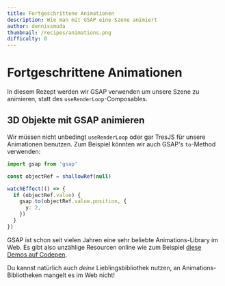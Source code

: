 ```yaml
---
title: Fortgeschrittene Animationen
description: Wie man mit GSAP eine Szene animiert
author: dennissmuda
thumbnail: /recipes/animations.png
difficulty: 0
---
```


# Fortgeschrittene Animationen

In diesem Rezept werden wir GSAP verwenden um unsere Szene zu animieren, statt des `useRenderLoop`-Composables.

<StackBlitzEmbed project-id="tresjs-advanced-animations" />

## 3D Objekte mit GSAP animieren

Wir müssen nicht unbedingt `useRenderLoop` oder gar TresJS für unsere Animationen benutzen. Zum Beispiel könnten wir auch GSAP's `to`-Method verwenden:

```ts
import gsap from 'gsap'

const objectRef = shallowRef(null)

watchEffect(() => {
  if (objectRef.value) {
    gsap.to(objectRef.value.position, {
      y: 2,
    })
  }
})
```

GSAP ist schon seit vielen Jahren eine sehr beliebte Animations-Library im Web. Es gibt also unzählige Resourcen online wie zum Beispiel [diese Demos auf Codepen](https://codepen.io/GreenSock).

Du kannst natürlich auch _deine_ Lieblingsbibliothek nutzen, an Animations-Bibliotheken mangelt es im Web nicht!
